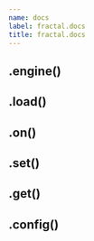 ```yaml
---
name: docs
label: fractal.docs
title: fractal.docs
---
```


## .engine()

## .load()

## .on()

## .set()

## .get()

## .config()
